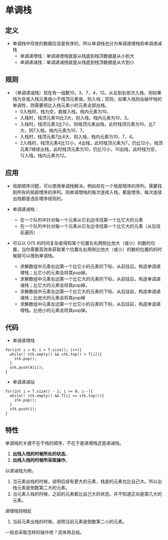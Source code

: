 # 单调栈


## 定义

* 单调栈中存放的数据应该是有序的，所以单调栈也分为单调递增栈和单调递减栈
  * 单调递增栈：单调递增栈就是从栈底到栈顶数据是从小到大
  * 单调递减栈：单调递减栈就是从栈底到栈顶数据是从大到小

## 规则

* （单调递减栈）现在有一组数10，3，7，4，12。从左到右依次入栈，则如果栈为空或入栈元素值小于栈顶元素值，则入栈；否则，如果入栈则会破坏栈的单调性，则需要把比入栈元素小的元素全部出栈。
  * 0入栈时，栈为空，直接入栈，栈内元素为10。
  * 入栈时，栈顶元素10比3大，则入栈，栈内元素为10，3。
  * 入栈时，栈顶元素3比7小，则栈顶元素出栈，此时栈顶元素为10，比7大，则7入栈，栈内元素为10，7。
  * 入栈时，栈顶元素7比4大，则入栈，栈内元素为10，7，4。
  * 2入栈时，栈顶元素4比12小，4出栈，此时栈顶元素为7，仍比12小，栈顶元素7继续出栈，此时栈顶元素为10，仍比12小，10出栈，此时栈为空，12入栈，栈内元素为12。

## 应用

* 局部顺序问题，可以使用单调栈解决。例如存在一个局部增序的序列。需要找到所有的局部增序的序列。则单调增栈的每次连续入栈，都是增序。每次连续出栈都是违反增序规则的。

* 单调递减栈：
  * 在一个队列中针对每一个元素从它右边寻找第一个比它大的元素
  * 在一个队列中针对每一个元素从它左边寻找第一个比它大的元素（从后往前遍历）

* 可以以 O(1) 的时间复杂度得知某个位置左右两侧比他大（或小）的数的位置，当你需要高效率获取某个位置左右两侧比他大（或小）的数的位置的的时候就可以用到单调栈。
  * 求解数组中元素右边第一个比它小的元素的下标，从前往后，构造单调递增栈；比它小的元素会将其pop掉。
  * 求解数组中元素右边第一个比它大的元素的下标，从前往后，构造单调递减栈；比它大的元素会将其pop掉。
  * 求解数组中元素左边第一个比它大的元素的下标，从后往前，构造单调递减栈；比他大的元素会将其pop掉
  * 求解数组中元素左边第一个比它小的元素的下标，从后往前，构造单调递增栈。比他小的元素会将其pop掉。



## 代码
* 单调递增栈
```
for(int i = 0; i < T.size(); i++){
  while(! stk.empty() && stk.top() > T[i]){
    ​stk.pop();
  }
  stk.push(A[i]);
}
```

* 单调递减站

```
for(int i = T.size() - 1; i >= 0; i--){
  while(! stk.empty() && T[i] >= stk.top()){
    stk.pop();
  }         
  stk.push(i);
}
```

## 特性
单调栈的关键不在于栈的顺序，不在于是递增栈还是递减栈。
1. **出栈入栈的时候所处的状态**。
2. **出栈入栈的时候所采取操作**。

以递减栈为例。

1. 当元素出栈的时候，说明后续有更大的元素，栈底的元素也比自己大。所以出栈元素是倒数第二大的元素。
2. 当元素入栈的时候，之前的元素都比自己大的状态。并不知道正向是第几大的元素。

递增栈则相反

1. 当前元素出栈的时候，说明当前元素是倒数第二小的元素。


一般会采取怎样的操作呢？具体再总结。